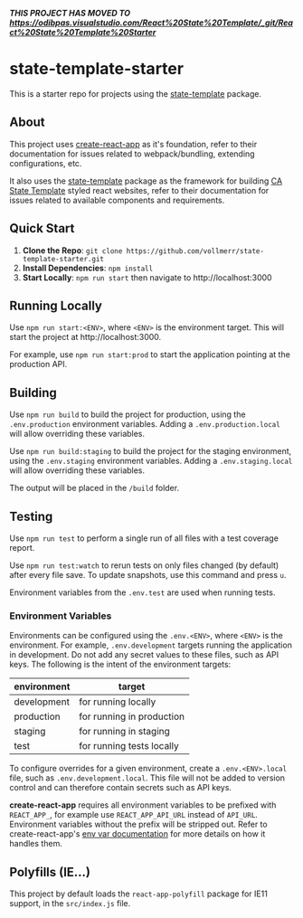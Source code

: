 ***THIS PROJECT HAS MOVED TO https://odibpas.visualstudio.com/React%20State%20Template/_git/React%20State%20Template%20Starter***

# state-template-starter

This is a starter repo for projects using the [state-template](https://github.com/vollmerr/state-template) package.

## About
This project uses [create-react-app](https://github.com/facebook/create-react-app) as it's foundation, refer to their documentation for issues related to webpack/bundling, extending configurations, etc. 

It also uses the [state-template](https://www.npmjs.com/package/state-template) package as the framework for building [CA State Template](http://template.webstandards.ca.gov/sample/) styled react websites, refer to their documentation for issues related to available components and requirements.

## Quick Start
1. **Clone the Repo**: `git clone https://github.com/vollmerr/state-template-starter.git`
2. **Install Dependencies**: `npm install`
3. **Start Locally**: `npm run start` then navigate to http://localhost:3000

## Running Locally
Use `npm run start:<ENV>`, where `<ENV>` is the environment target. 
This will start the project at http://localhost:3000.

For example, use `npm run start:prod` to start the application pointing at the production API.

## Building
Use `npm run build` to build the project for production, using the `.env.production` environment variables. Adding a `.env.production.local` will allow overriding these variables.

Use `npm run build:staging` to build the project for the staging environment, using the `.env.staging` environment variables. Adding a `.env.staging.local` will allow overriding these variables.

The output will be placed in the `/build` folder.

## Testing
Use `npm run test` to perform a single run of all files with a test coverage report.

Use `npm run test:watch` to rerun tests on only files changed (by default) after every file save. To update snapshots, use this command and press `u`.

Environment variables from the `.env.test` are used when running tests.

### Environment Variables
Environments can be configured using the `.env.<ENV>`, where `<ENV>` is the environment. For example, `.env.development` targets running the application in development. Do not add any secret values to these files, such as API keys. The following is the intent of the environment targets:

environment | target
-|-
development | for running locally
production | for running in production
staging | for running in staging
test | for running tests locally

To configure overrides for a given environment, create a `.env.<ENV>.local` file, such as `.env.development.local`. This file will not be added to version control and can therefore contain secrets such as API keys.

**create-react-app** requires all environment variables to be prefixed with `REACT_APP_`, for example use `REACT_APP_API_URL` instead of `API_URL`. Environment variables without the prefix will be stripped out. Refer to create-react-app's [env var documentation](https://create-react-app.dev/docs/adding-custom-environment-variables/) for more details on how it handles them.

## Polyfills (IE...)
This project by default loads the `react-app-polyfill` package for IE11 support, in the `src/index.js` file.
